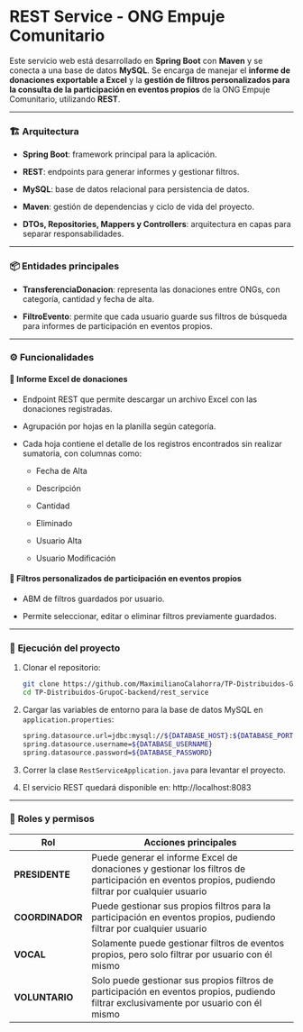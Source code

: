 # REST Service - ONG Empuje Comunitario

Este servicio web está desarrollado en **Spring Boot** con **Maven** y se conecta a una base de datos **MySQL**. Se encarga de manejar el **informe de donaciones exportable a Excel** y la **gestión de filtros personalizados para la consulta de la participación en eventos propios** de la ONG Empuje Comunitario, utilizando **REST**.

---

### 🏗️ **Arquitectura**

- **Spring Boot**: framework principal para la aplicación.

- **REST**: endpoints para generar informes y gestionar filtros.

- **MySQL**: base de datos relacional para persistencia de datos.

- **Maven**: gestión de dependencias y ciclo de vida del proyecto.

- **DTOs, Repositories, Mappers y Controllers**: arquitectura en capas para separar responsabilidades.

---

### 📦 **Entidades principales**

- **TransferenciaDonacion**: representa las donaciones entre ONGs, con categoría, cantidad y fecha de alta.

- **FiltroEvento**: permite que cada usuario guarde sus filtros de búsqueda para informes de participación en eventos propios.

---

### ⚙️ **Funcionalidades**

#### 🎁 **Informe Excel de donaciones**

- Endpoint REST que permite descargar un archivo Excel con las donaciones registradas.

- Agrupación por hojas en la planilla según categoría.

- Cada hoja contiene el detalle de los registros encontrados sin realizar sumatoria, con columnas como:

    - Fecha de Alta

    - Descripción

    - Cantidad

    - Eliminado

    - Usuario Alta

    - Usuario Modificación

#### 🔖 **Filtros personalizados de participación en eventos propios**

- ABM de filtros guardados por usuario.

- Permite seleccionar, editar o eliminar filtros previamente guardados.

---

### 🚀 **Ejecución del proyecto**

1. Clonar el repositorio:

    ```bash
    git clone https://github.com/MaximilianoCalahorra/TP-Distribuidos-GrupoC-backend
    cd TP-Distribuidos-GrupoC-backend/rest_service
    ```

2. Cargar las variables de entorno para la base de datos MySQL en ```application.properties```:

    ```bash
    spring.datasource.url=jdbc:mysql://${DATABASE_HOST}:${DATABASE_PORT}/${DATABASE_NAME}?createDatabaseIfNotExist=true
    spring.datasource.username=${DATABASE_USERNAME}
    spring.datasource.password=${DATABASE_PASSWORD}
    ```

3. Correr la clase ```RestServiceApplication.java``` para levantar el proyecto.

4. El servicio REST quedará disponible en: http://localhost:8083

---

### 👥 **Roles y permisos**

| Rol             | Acciones principales                                                                                                           |
| --------------- | ------------------------------------------------------------------------------------------------------------------------------ |
| **PRESIDENTE**  | Puede generar el informe Excel de donaciones y gestionar los filtros de participación en eventos propios, pudiendo filtrar por cualquier usuario |
| **COORDINADOR** | Puede gestionar sus propios filtros para la participación en eventos propios, pudiendo filtrar por cualquier usuario |
| **VOCAL**       | Solamente puede gestionar filtros de eventos propios, pero solo filtrar por usuario con él mismo |
| **VOLUNTARIO**  | Solo puede gestionar sus propios filtros de participación en eventos propios, pudiendo filtrar exclusivamente por usuario con él mismo |

